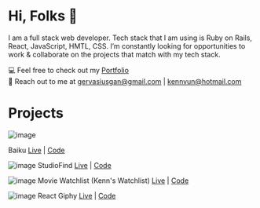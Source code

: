 # Hi, Folks 👋 

I am a full stack web developer. Tech stack that I am using is Ruby on Rails, React, JavaScript, HMTL, CSS. I’m constantly looking for opportunities to work & collaborate on the projects that match with my tech stack.

💻 Feel free to check out my [Portfolio](https://www.kennvun.me)
<br>
📧 Reach out to me at gervasiusgan@gmail.com | kennvun@hotmail.com

# Projects

![image](https://user-images.githubusercontent.com/53637961/122750819-f4aa6800-d2c9-11eb-84ad-ce115e2467a9.png)

Baiku [Live](https://www.baiku-official.com/) | [Code](https://github.com/Kenn-0/baiku-app)

![image](https://user-images.githubusercontent.com/53637961/122750314-4e5e6280-d2c9-11eb-89e0-abf26feb46e3.png)
StudioFind [Live](http://studio-find.herokuapp.com/) | [Code](https://github.com/Kenn-0/studio-find)

![image](https://user-images.githubusercontent.com/53637961/122750494-88c7ff80-d2c9-11eb-8d5a-a7c4ce1b99d2.png)
Movie Watchlist (Kenn's Watchlist) [Live](https://kenns-watchlist.herokuapp.com/) | [Code](https://github.com/Kenn-0/watch-list)

![image](https://user-images.githubusercontent.com/53637961/122752121-849ce180-d2cb-11eb-91d1-002a5de8b13d.png)
React Giphy [Live](https://www.kennvun.me) | [Code](https://github.com/Kenn-0/react-giphy)
